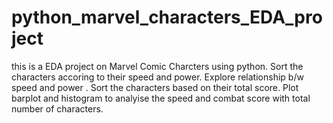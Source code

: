 # python_marvel_characters_EDA_project
this is a EDA project on Marvel Comic Charcters using python.
Sort the characters accoring to their speed and power.
Explore relationship b/w speed and power .
Sort the characters based on their total score.
Plot barplot and histogram to analyise the speed and combat score with total number of characters.

